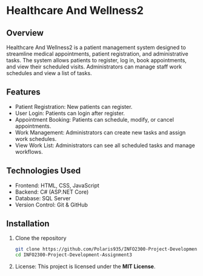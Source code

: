 # Healthcare And Wellness2

## Overview
Healthcare And Wellness2 is a patient management system designed to streamline medical appointments, patient registration, and administrative tasks. The system allows patients to register, log in, book appointments, and view their scheduled visits. Administrators can manage staff work schedules and view a list of tasks.

## Features
- Patient Registration: New patients can register.
- User Login: Patients can login after register.
- Appointment Booking: Patients can schedule, modify, or cancel appointments.
- Work Management: Administrators can create new tasks and assign work schedules.
- View Work List: Administrators can see all scheduled tasks and manage workflows.

## Technologies Used
- Frontend: HTML, CSS, JavaScript
- Backend: C# (ASP.NET Core)
- Database: SQL Server
- Version Control: Git & GitHub

## Installation
1. Clone the repository
   ```bash
   git clone https://github.com/Polaris935/INFO2300-Project-Development-Assignment3.git
   cd INFO2300-Project-Development-Assignment3
2. License:
This project is licensed under the **MIT License**.  
